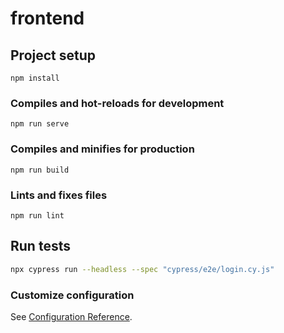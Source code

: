 # frontend

## Project setup
```
npm install
```

### Compiles and hot-reloads for development
```
npm run serve
```

### Compiles and minifies for production
```
npm run build
```

### Lints and fixes files
```
npm run lint
```


## Run tests


```bash
npx cypress run --headless --spec "cypress/e2e/login.cy.js"
```
### Customize configuration
See [Configuration Reference](https://cli.vuejs.org/config/).


